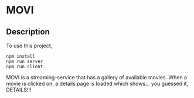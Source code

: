# MOVI

## Description

To use this project,

```
npm install
npm run server
npm run client
```

MOVI is a streaming-service that has a gallery of available movies. When a movie is clicked on,
a details page is loaded which shows... you guessed it, DETAILS!!!
